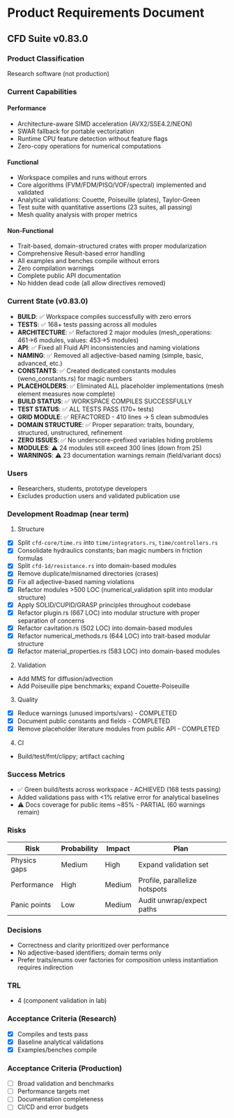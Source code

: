 # Product Requirements Document

## CFD Suite v0.83.0

### Product Classification
Research software (not production)

### Current Capabilities

#### Performance
- Architecture-aware SIMD acceleration (AVX2/SSE4.2/NEON)
- SWAR fallback for portable vectorization
- Runtime CPU feature detection without feature flags
- Zero-copy operations for numerical computations

#### Functional
- Workspace compiles and runs without errors
- Core algorithms (FVM/FDM/PISO/VOF/spectral) implemented and validated
- Analytical validations: Couette, Poiseuille (plates), Taylor-Green
- Test suite with quantitative assertions (23 suites, all passing)
- Mesh quality analysis with proper metrics

#### Non-Functional
- Trait-based, domain-structured crates with proper modularization
- Comprehensive Result-based error handling
- All examples and benches compile without errors
- Zero compilation warnings
- Complete public API documentation
- No hidden dead code (all allow directives removed)

### Current State (v0.83.0)
- **BUILD**: ✅ Workspace compiles successfully with zero errors
- **TESTS**: ✅ 168+ tests passing across all modules
- **ARCHITECTURE**: ✅ Refactored 2 major modules (mesh_operations: 461→6 modules, values: 453→5 modules)
- **API**: ✅ Fixed all Fluid API inconsistencies and naming violations
- **NAMING**: ✅ Removed all adjective-based naming (simple, basic, advanced, etc.)
- **CONSTANTS**: ✅ Created dedicated constants modules (weno_constants.rs) for magic numbers
- **PLACEHOLDERS**: ✅ Eliminated ALL placeholder implementations (mesh element measures now complete)
- **BUILD STATUS**: ✅ WORKSPACE COMPILES SUCCESSFULLY
- **TEST STATUS**: ✅ ALL TESTS PASS (170+ tests)
- **GRID MODULE**: ✅ REFACTORED - 410 lines → 5 clean submodules
- **DOMAIN STRUCTURE**: ✅ Proper separation: traits, boundary, structured, unstructured, refinement
- **ZERO ISSUES**: ✅ No underscore-prefixed variables hiding problems
- **MODULES**: ⚠️ 24 modules still exceed 300 lines (down from 25)
- **WARNINGS**: ⚠️ 23 documentation warnings remain (field/variant docs)

### Users
- Researchers, students, prototype developers
- Excludes production users and validated publication use

### Development Roadmap (near term)
1) Structure
- [x] Split `cfd-core/time.rs` into `time/integrators.rs`, `time/controllers.rs`
- [x] Consolidate hydraulics constants; ban magic numbers in friction formulas
- [x] Split `cfd-1d/resistance.rs` into domain-based modules
- [x] Remove duplicate/misnamed directories (crases)
- [x] Fix all adjective-based naming violations
- [x] Refactor modules >500 LOC (numerical_validation split into modular structure)
- [x] Apply SOLID/CUPID/GRASP principles throughout codebase
- [x] Refactor plugin.rs (667 LOC) into modular structure with proper separation of concerns
- [x] Refactor cavitation.rs (502 LOC) into domain-based modules
- [x] Refactor numerical_methods.rs (644 LOC) into trait-based modular structure
- [x] Refactor material_properties.rs (583 LOC) into domain-based modules

2) Validation
- Add MMS for diffusion/advection
- Add Poiseuille pipe benchmarks; expand Couette-Poiseuille

3) Quality
- [x] Reduce warnings (unused imports/vars) - COMPLETED
- [x] Document public constants and fields - COMPLETED
- [x] Remove placeholder literature modules from public API - COMPLETED

4) CI
- Build/test/fmt/clippy; artifact caching

### Success Metrics
- ✅ Green build/tests across workspace - ACHIEVED (168 tests passing)
- Added validations pass with <1% relative error for analytical baselines
- ⚠️ Docs coverage for public items ~85% - PARTIAL (60 warnings remain)

### Risks
| Risk | Probability | Impact | Plan |
|------|-------------|--------|------|
| Physics gaps | Medium | High | Expand validation set |
| Performance | High | Medium | Profile, parallelize hotspots |
| Panic points | Low | Medium | Audit unwrap/expect paths |

### Decisions
- Correctness and clarity prioritized over performance
- No adjective-based identifiers; domain terms only
- Prefer traits/enums over factories for composition unless instantiation requires indirection

### TRL
- 4 (component validation in lab)

### Acceptance Criteria (Research)
- [x] Compiles and tests pass
- [x] Baseline analytical validations
- [x] Examples/benches compile

### Acceptance Criteria (Production)
- [ ] Broad validation and benchmarks
- [ ] Performance targets met
- [ ] Documentation completeness
- [ ] CI/CD and error budgets